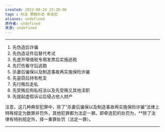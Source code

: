 ```yaml
---
created: 2022-08-24 23:20:06
tags : 刑法 罪数形态 牵连犯
aliases: undefined
原作者: undefined
来源: undefined
---
```

---
1. 先伪造后诈骗
2. 先伪造证件后替代考试
3. 先虚开增值税专用发票后实施逃税
4. 先打伤看守后逃跑
5. 杀妻后骗保以及制造事故再实施保险诈骗
6. 先盗窃后持有枪支
7. 先行贿后走私
8. 先受贿后徇私枉法以及先受贿又其他渎职
9. 先提起虚假诉讼后侵占他人财产

注意，这几种典型犯罪中，除了“杀妻后骗保以及制造事故再实施保险诈骗”法律上特殊规定为数罪并罚外，其他犯罪都为法定一罪。即牵连犯的处罚为，**除了法律有特别规定外，择一重罪处罚（法定一罪）。


---

